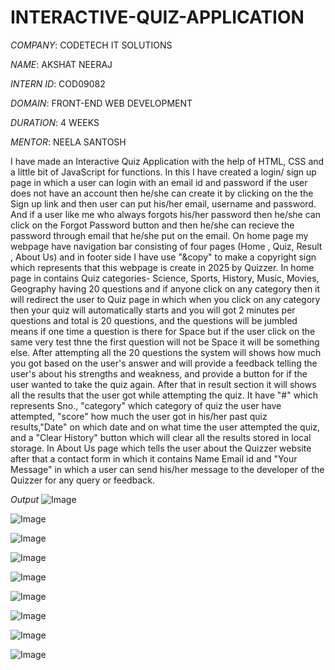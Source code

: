 # INTERACTIVE-QUIZ-APPLICATION

*COMPANY*:  CODETECH IT SOLUTIONS

*NAME*:  AKSHAT NEERAJ

*INTERN ID*:  COD09082

*DOMAIN*:  FRONT-END WEB DEVELOPMENT

*DURATION*:  4 WEEKS

*MENTOR*:  NEELA SANTOSH

I have made an Interactive Quiz Application with the help of HTML, CSS and a little bit of JavaScript for functions. In this I have created a login/ sign up page in which a user can login with an email id and password if the user does not have an account then he/she can create it by clicking on the the Sign up link and then user can put his/her email, username and password. And if a user like me who always forgots his/her password then he/she can click on the Forgot Password button and then he/she can recieve the password through email that he/she put on the email. On home page my webpage have navigation bar consisting of four pages (Home , Quiz, Result , About Us) and in footer side I have use "&copy" to make a copyright sign which represents that this webpage is create in 2025 by Quizzer. In home page in contains Quiz categories- Science, Sports, History, Music, Movies, Geography having 20 questions and if anyone click on any category then it will redirect the user to Quiz page in which when you click on any category then your quiz will automatically starts and you will got 2 minutes per questions and total is 20 questions, and the questions will be jumbled means if one time a question is there for Space but if the user click on the same very test thne the first question will not be Space it will be something else. After attempting all the 20 questions the system will shows how much you got based on the user's answer and will provide a feedback telling the user's about his strengths and weakness, and provide a button for if the user wanted to take the quiz again. After that in result section it will shows all the results that the user got while attempting the quiz. It have "#" which represents Sno., "category" which category of quiz the user have attempted, "score" how much the user got in his/her past quiz results,"Date" on which date and on what time the user attempted the quiz, and a "Clear History" button which will clear all the results stored in local storage. In About Us page which tells the user about the Quizzer website after that a contact form in which it contains Name Email id and "Your Message" in which a user can send his/her message to the developer of the Quizzer for any query or feedback.

*Output*
![Image](https://github.com/user-attachments/assets/7da15b7e-2244-492b-8213-93a58faffac7)


![Image](https://github.com/user-attachments/assets/1f2e7f0b-8029-4e03-bd6d-4009427c3123)


![Image](https://github.com/user-attachments/assets/7cd47054-6d22-43dd-a7e7-bd5c8d660d80)


![Image](https://github.com/user-attachments/assets/c31a3eaf-fcba-4c90-9c60-08eee9e321e3)


![Image](https://github.com/user-attachments/assets/7b63e1ba-4adc-491e-98fe-6d43c7323a80)


![Image](https://github.com/user-attachments/assets/5f2fc80f-8c69-4a01-9e6b-666e8b8255a6)


![Image](https://github.com/user-attachments/assets/133c9a07-7493-4039-9d37-ccc50c7d1ad9)


![Image](https://github.com/user-attachments/assets/4b5d3753-4db5-4f15-b183-3fd7c636f767)


![Image](https://github.com/user-attachments/assets/2a0eb93a-deca-4a3e-8d8e-4ecf228c2cb9)
